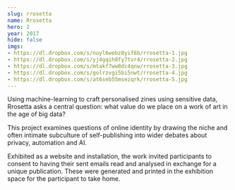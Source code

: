```yaml
---
slug: rrosetta
name: Rrosetta
hero: 2
year: 2017
hide: false
imgs:
- https://dl.dropbox.com/s/nuyl6webz8yif6b/rrosetta-1.jpg
- https://dl.dropbox.com/s/yj4gqih8fy7tvr4/rrosetta-2.jpg
- https://dl.dropbox.com/s/mtakf7ww8dc4qnw/rrosetta-3.jpg
- https://dl.dropbox.com/s/golrzvgi5bi5nwt/rrosetta-4.jpg
- https://dl.dropbox.com/s/at6seb55msezqrk/rrosetta-5.jpg
---
```


Using machine-learning to craft personalised zines using sensitive data, Rrosetta asks a central question: what value do we place on a work of art in the age of big data?

This project examines questions of online identity by drawing the niche and often intimate subculture of self-publishing into wider debates about privacy, automation and AI.

Exhibited as a website and installation, the work invited participants to consent to having their sent emails read and analysed in exchange for a unique publication. These were generated and printed in the exhibition space for the participant to take home.
